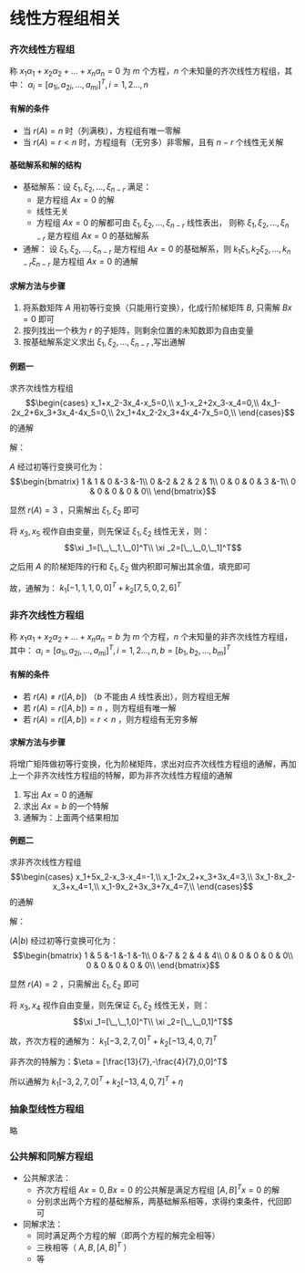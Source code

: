 # 线性方程组相关

### 齐次线性方程组
称 $x_1\alpha _1+x_2\alpha _2 + ... + x_n\alpha _n=0$ 为 $m$ 个方程，$n$ 个未知量的齐次线性方程组，其中：
$\alpha _i =[a_{1i},a_{2i},...,a_{mi}]^T,i=1,2...,n$

#### 有解的条件
- 当 $r(A)=n$ 时（列满秩），方程组有唯一零解
- 当 $r(A)=r<n$ 时，方程组有（无穷多）非零解，且有 $n-r$ 个线性无关解


#### 基础解系和解的结构
- 基础解系：设 $\xi _1,\xi _2,...,\xi_{n-r}$ 满足：
  - 是方程组 $Ax=0$ 的解
  - 线性无关
  - 方程组 $Ax=0$ 的解都可由 $\xi _1,\xi _2,...,\xi_{n-r}$ 线性表出，
则称 $\xi _1,\xi _2,...,\xi_{n-r}$ 是方程组 $Ax=0$ 的基础解系
- 通解： 设 $\xi _1,\xi _2,...,\xi_{n-r}$ 是方程组 $Ax=0$ 的基础解系，则 $k_1\xi _1,k_2\xi _2,...,k_{n-r}\xi_{n-r}$ 是方程组 $Ax=0$ 的通解


#### 求解方法与步骤
1. 将系数矩阵 $A$ 用初等行变换（只能用行变换），化成行阶梯矩阵 $B$, 只需解 $Bx=0$ 即可
2. 按列找出一个秩为 $r$ 的子矩阵，则剩余位置的未知数即为自由变量
3. 按基础解系定义求出 $\xi _1,\xi _2,...,\xi_{n-r}$ ,写出通解


#### 例题一
求齐次线性方程组
$$\begin{cases}
x_1+x_2-3x_4-x_5=0,\\
x_1-x_2+2x_3-x_4=0,\\
4x_1-2x_2+6x_3+3x_4-4x_5=0,\\
2x_1+4x_2-2x_3+4x_4-7x_5=0,\\
\end{cases}$$
的通解

解：

$A$ 经过初等行变换可化为：
$$\begin{bmatrix}
1 & 1 & 0 &-3 &-1\\
0 &-2 & 2 & 2 & 1\\
0 & 0 & 0 & 3 &-1\\
0 & 0 & 0 & 0 & 0\\
\end{bmatrix}$$

显然 $r(A)=3$ ，只需解出 $\xi _1,\xi _2$ 即可

将 $x_3,x_5$ 视作自由变量，则先保证 $\xi _1,\xi _2$ 线性无关，则：
$$\xi _1=[\_,\_,1,\_,0]^T\\
\xi _2=[\_,\_,0,\_,1]^T$$

之后用 $A$ 的阶梯矩阵的行和 $\xi _1,\xi _2$ 做内积即可解出其余值，填充即可

故，通解为：
$k_1[-1,1,1,0,0]^T+k_2[7,5,0,2,6]^T$



### 非齐次线性方程组
称 $x_1\alpha _1+x_2\alpha _2 + ... + x_n\alpha _n=b$ 为 $m$ 个方程，$n$ 个未知量的非齐次线性方程组，其中：
$\alpha _i =[a_{1i},a_{2i},...,a_{mi}]^T,i=1,2...,n,b=[b_1,b_2,...,b_m]^T$

#### 有解的条件
- 若 $r(A)\ne r([A,b])$ （$b$ 不能由 $A$ 线性表出），则方程组无解
- 若 $r(A)=r([A,b])=n$ ，则方程组有唯一解
- 若 $r(A)=r([A,b])=r<n$ ，则方程组有无穷多解


#### 求解方法与步骤
将增广矩阵做初等行变换，化为阶梯矩阵，求出对应齐次线性方程组的通解，再加上一个非齐次线性方程组的特解，即为非齐次线性方程组的通解
1. 写出 $Ax=0$ 的通解
2. 求出 $Ax=b$ 的一个特解
3. 通解为：上面两个结果相加


#### 例题二
求非齐次线性方程组
$$\begin{cases}
x_1+5x_2-x_3-x_4=-1,\\
x_1-2x_2+x_3+3x_4=3,\\
3x_1-8x_2-x_3+x_4=1,\\
x_1-9x_2+3x_3+7x_4=7,\\
\end{cases}$$
的通解

解：

$(A|b)$ 经过初等行变换可化为：
$$\begin{bmatrix}
1 & 5 &-1 &-1 &-1\\
0 &-7 & 2 & 4 & 4\\
0 & 0 & 0 & 0 & 0\\
0 & 0 & 0 & 0 & 0\\
\end{bmatrix}$$

显然 $r(A)=2$ ，只需解出 $\xi _1,\xi _2$ 即可

将 $x_3,x_4$ 视作自由变量，则先保证 $\xi _1,\xi _2$ 线性无关，则：
$$\xi _1=[\_,\_,1,0]^T\\
\xi _2=[\_,\_,0,1]^T$$

故，齐次方程的通解为：
$k_1[-3,2,7,0]^T+k_2[-13,4,0,7]^T$

非齐次的特解为：$\eta = [\frac{13}{7},-\frac{4}{7},0,0]^T$

所以通解为 $k_1[-3,2,7,0]^T+k_2[-13,4,0,7]^T+\eta$



### 抽象型线性方程组
略



### 公共解和同解方程组
- 公共解求法：
  - 齐次方程组 $Ax=0,Bx=0$ 的公共解是满足方程组 $[A,B]^Tx=0$ 的解
  - 分别求出两个方程的基础解系，两基础解系相等，求得约束条件，代回即可
- 同解求法：
  - 同时满足两个方程的解（即两个方程的解完全相等）
  - 三秩相等（ $A,B,[A,B]^T$ ）
  - 等

